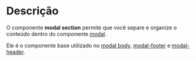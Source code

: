 # Descrição

O componente **modal section** permite que você separe e organize o conteúdo dentro do componente [modal](/docs/components/modal).

Ele é o componente base utilizado no [modal body](/docs/components/modal-body), [modal-footer](/docs/components/modal-footer) e [modal-header](/docs/components/modal-header).
